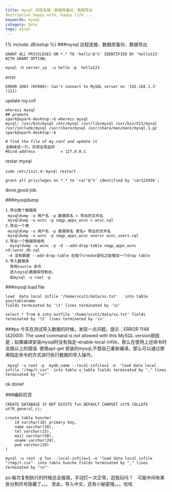 ```yaml
---
title: mysql 远程连接、数据库备份、数据导出
description happy wife, happy life ...
keywords: mysql
category: Note
tags: mysql
---
```



{% include JB/setup %}
###mysql 远程连接、数据库备份、数据导出

```
GRANT ALL PRIVILEGES ON *.* TO 'hello'@'%' IDENTIFIED BY 'hello123' WITH GRANT OPTION;
```

```
mysql -h server_ip  -u hello -p  hello123
```
error
```
ERROR 2003 (HY000): Can't connect to MySQL server on '192.168.1.3' (111)  
```

update my.cnf
```
whereis mysql
## promote
spark@spark-desktop:~$ whereis mysql
mysql: /usr/bin/mysql /etc/mysql /usr/lib/mysql /usr/bin/X11/mysql /usr/include/mysql /usr/share/mysql /usr/share/man/man1/mysql.1.gz
spark@spark-desktop:~$ 
```
```
# find the file of my.conf and update it 
注释掉这一行，实现全局监听
#bind-address           = 127.0.0.1
```
restar mysql 
```
sudo /etc/init.d／mysql restart
```

```授权
grant all privileges on *.* to 'car'@'%' identified by 'car123456';
```
done,good job.

###mysqldump

```
1.导出整个数据库
 mysqldump -u 用户名 -p 数据库名 > 导出的文件名    
 mysqldump -u wcnc -p smgp_apps_wcnc > wcnc.sql
2.导出一个表
 mysqldump -u 用户名 -p 数据库名 表名> 导出的文件名
 mysqldump -u wcnc -p smgp_apps_wcnc users> wcnc_users.sql
3.导出一个数据库结构
  mysqldump -u wcnc -p -d --add-drop-table smgp_apps_wcnc >d:\wcnc_db.sql
 -d 没有数据 --add-drop-table 在每个create语句之前增加一个drop table 
4.导入数据库
  常用source 命令
  进入mysql数据库控制台，
  如mysql -u root -p 
```

###mysql load file
```
load  data local infile '/home/scut1/data/xx.txt'   into table yourtablename
fields terminated by '\t' lines terminated by '\n' 

select * from A into outfile '/home/scut1/data/xx.txt' fields 
terminated by '\t' lines terminated by '\n'
```

###ps
今天在测试导入数据的时候，发现一点问题。提示：ERROR 1148 (42000): The used command is not allowed with this MySQL version原因是；如果编译安装mysql时没有指定–enable-local-infile，那么在使用上述命令时会报以上的错误.
使用apt-get 安装的mysql,不想自己重新编译。那么可以通过使用指定命令的方式进行执行数据的导入操作。

```
 mysql -u root -p  mydb_name --local-infile=1 -e　'load data local infile "/tmp/t.csv"  into table u_table fields terminated by "," lines terminated by "\n"'
```



ok done!

###编码坑货
```
CREATE DATABASE IF NOT EXISTS fun DEFAULT CHARSET utf8 COLLATE utf8_general_ci;
```

```
create table huoche(
    id varchar(18) primary key,
    name varchar(20),
    tel varchar(15),
    mail varchar(50),
    uname varchar(20),
    pwd varchar(20)
)
```
```
mysql -u root -p fun --local-infile=1 -e 'load data local infile "/tmp/t.csv"  into table huoche fields terminated by "," lines terminated by "\n"'
```
ps:每次复制执行的时候总会报错，手动打一次正常，逗我玩吗？　可能中间有某些分割符号隐藏了。。。
至此，导入中文，还有小秘密哦。。。哈哈

